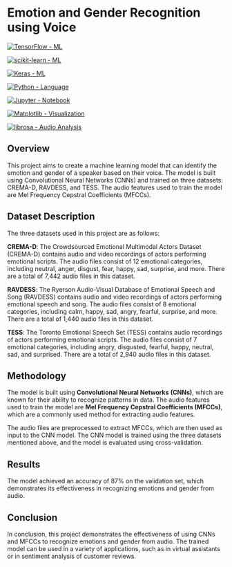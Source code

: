 
# Emotion and Gender Recognition using Voice

<p align="center">  
      
[![TensorFlow - ML](https://img.shields.io/static/v1?label=TensorFlow&message=ML&color=2ea44f&logo=TensorFlow)](https://)

[![scikit-learn - ML](https://img.shields.io/static/v1?label=scikit-learn&message=ML&color=2ea44f&logo=scikit-learn)](https://)    

[![Keras - ML](https://img.shields.io/static/v1?label=Keras&message=ML&color=2ea44f&logo=Keras)](https://) 

[![Python - Language](https://img.shields.io/static/v1?label=Python&message=Language&color=2ea44f&logo=Python)](https://)
      
[![Jupyter - Notebook](https://img.shields.io/static/v1?label=Jupyter&message=Notebook&color=2ea44f&logo=Jupyter)](https://) 

[![Matplotlib - Visualization](https://img.shields.io/static/v1?label=Matplotlib&message=Visualization&color=2ea44f&logo=Matplotlib)](https://) 

[![librosa - Audio Analysis](https://img.shields.io/static/v1?label=librosa&message=Audio+Analysis&color=2ea44f&logo=librosa)](https://)
 </p>     
      

## Overview

This project aims to create a machine learning model that can identify the emotion and gender of a speaker based on their voice. The model is built using Convolutional Neural Networks (CNNs) and trained on three datasets: CREMA-D, RAVDESS, and TESS. The audio features used to train the model are Mel Frequency Cepstral Coefficients (MFCCs).

## Dataset Description

The three datasets used in this project are as follows:

**CREMA-D**: The Crowdsourced Emotional Multimodal Actors Dataset (CREMA-D) contains audio and video recordings of actors performing emotional scripts. The audio files consist of 12 emotional categories, including neutral, anger, disgust, fear, happy, sad, surprise, and more. There are a total of 7,442 audio files in this dataset.

**RAVDESS**: The Ryerson Audio-Visual Database of Emotional Speech and Song (RAVDESS) contains audio and video recordings of actors performing emotional speech and song. The audio files consist of 8 emotional categories, including calm, happy, sad, angry, fearful, surprise, and more. There are a total of 1,440 audio files in this dataset.

**TESS**: The Toronto Emotional Speech Set (TESS) contains audio recordings of actors performing emotional scripts. The audio files consist of 7 emotional categories, including angry, disgusted, fearful, happy, neutral, sad, and surprised. There are a total of 2,940 audio files in this dataset.

## Methodology

The model is built using **Convolutional Neural Networks** **(CNNs)**, which are known for their ability to recognize patterns in data. The audio features used to train the model are **Mel Frequency Cepstral Coefficients (MFCCs)**, which are a commonly used method for extracting audio features.

The audio files are preprocessed to extract MFCCs, which are then used as input to the CNN model. The CNN model is trained using the three datasets mentioned above, and the model is evaluated using cross-validation.

## Results

The model achieved an accuracy of 87% on the validation set, which demonstrates its effectiveness in recognizing emotions and gender from audio.

## Conclusion

In conclusion, this project demonstrates the effectiveness of using CNNs and MFCCs to recognize emotions and gender from audio. The trained model can be used in a variety of applications, such as in virtual assistants or in sentiment analysis of customer reviews.


